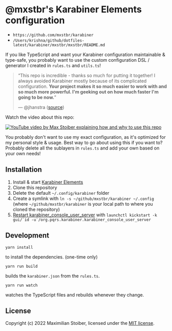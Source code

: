 # @mxstbr's Karabiner Elements configuration

- `https://github.com/mxstbr/karabiner`
- `/Users/krishna/github/dotfiles-latest/karabiner/mxstbr/mxstbr/README.md`

If you like TypeScript and want your Karabiner configuration maintainable & type-safe, you probably want to use the custom configuration DSL / generator I created in `rules.ts` and `utils.ts`!

> “This repo is incredible - thanks so much for putting it together! I always avoided Karabiner mostly because of its complicated configuration. **Your project makes it so much easier to work with and so much more powerful. I'm geeking out on how much faster I'm going to be now.**”
>
> — @jhanstra ([source](https://github.com/mxstbr/karabiner/pull/4))

Watch the video about this repo:

[![YouTube video by Max Stoiber explaining how and why to use this repo](https://img.youtube.com/vi/j4b_uQX3Vu0/0.jpg)](https://www.youtube.com/watch?v=j4b_uQX3Vu0)

You probably don't want to use my exact configuration, as it's optimized for my personal style & usage. Best way to go about using this if you want to? Probably delete all the sublayers in `rules.ts` and add your own based on your own needs!

## Installation

1. Install & start [Karabiner Elements](https://karabiner-elements.pqrs.org/)
1. Clone this repository
1. Delete the default `~/.config/karabiner` folder
1. Create a symlink with `ln -s ~/github/mxstbr/karabiner ~/.config` (where `~/github/mxstbr/karabiner` is your local path to where you cloned the repository)
1. [Restart karabiner_console_user_server](https://karabiner-elements.pqrs.org/docs/manual/misc/configuration-file-path/) with `` launchctl kickstart -k gui/`id -u`/org.pqrs.karabiner.karabiner_console_user_server ``

## Development

```
yarn install
```

to install the dependencies. (one-time only)

```
yarn run build
```

builds the `karabiner.json` from the `rules.ts`.

```
yarn run watch
```

watches the TypeScript files and rebuilds whenever they change.

## License

Copyright (c) 2022 Maximilian Stoiber, licensed under the [MIT license](./LICENSE.md).
